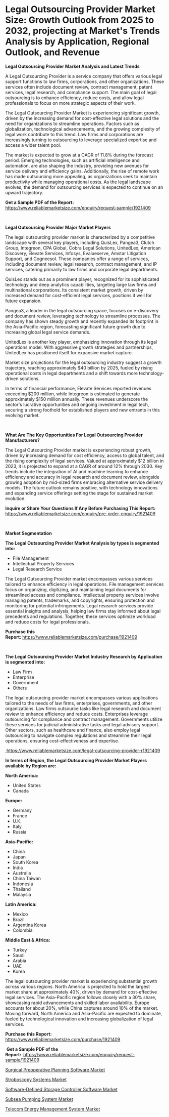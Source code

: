 <p><h1>Legal Outsourcing Provider Market Size: Growth Outlook from 2025 to 2032, projecting at Market's Trends Analysis by Application, Regional Outlook, and Revenue</h1></p><p><strong>Legal Outsourcing Provider Market Analysis and Latest Trends</strong></p>
<p><p>A Legal Outsourcing Provider is a service company that offers various legal support functions to law firms, corporations, and other organizations. These services often include document review, contract management, patent services, legal research, and compliance support. The main goal of legal outsourcing is to enhance efficiency, reduce costs, and allow legal professionals to focus on more strategic aspects of their work.</p><p>The Legal Outsourcing Provider Market is experiencing significant growth, driven by the increasing demand for cost-effective legal solutions and the need for organizations to streamline operations. Factors such as globalization, technological advancements, and the growing complexity of legal work contribute to this trend. Law firms and corporations are increasingly turning to outsourcing to leverage specialized expertise and access a wider talent pool.</p><p>The market is expected to grow at a CAGR of 11.8% during the forecast period. Emerging technologies, such as artificial intelligence and automation, are also shaping the industry, providing new avenues for service delivery and efficiency gains. Additionally, the rise of remote work has made outsourcing more appealing, as organizations seek to maintain productivity while managing operational costs. As the legal landscape evolves, the demand for outsourcing services is expected to continue on an upward trajectory.</p></p>
<p><strong>Get a Sample PDF of the Report:&nbsp;</strong> <a href="https://www.reliablemarketsize.com/enquiry/request-sample/1921409?utm_campaign=2334&utm_medium=2&utm_source=Github&utm_content=ia&utm_term=11032025&utm_id=legal-outsourcing-provider">https://www.reliablemarketsize.com/enquiry/request-sample/1921409</a></p>
<p>&nbsp;</p>
<p><strong>Legal Outsourcing Provider Major Market Players</strong></p>
<p><p>The legal outsourcing provider market is characterized by a competitive landscape with several key players, including QuisLex, Pangea3, Clutch Group, Integreon, CPA Global, Cobra Legal Solutions, UnitedLex, American Discovery, Elevate Services, Infosys, Evalueserve, Amstar Litigation Support, and Cogneesol. These companies offer a range of services, including document review, legal research, contract management, and IP services, catering primarily to law firms and corporate legal departments.</p><p>QuisLex stands out as a prominent player, recognized for its sophisticated technology and deep analytics capabilities, targeting large law firms and multinational corporations. Its consistent market growth, driven by increased demand for cost-efficient legal services, positions it well for future expansion.</p><p>Pangea3, a leader in the legal outsourcing space, focuses on e-discovery and document review, leveraging technology to streamline processes. The company has shown steady growth and recently expanded its footprint in the Asia-Pacific region, forecasting significant future growth due to increasing global legal service demands.</p><p>UnitedLex is another key player, emphasizing innovation through its legal operations model. With aggressive growth strategies and partnerships, UnitedLex has positioned itself for expansive market capture.</p><p>Market size projections for the legal outsourcing industry suggest a growth trajectory, reaching approximately $40 billion by 2025, fueled by rising operational costs in legal departments and a shift towards more technology-driven solutions.</p><p>In terms of financial performance, Elevate Services reported revenues exceeding $200 million, while Integreon is estimated to generate approximately $150 million annually. These revenues underscore the sector's lucrative opportunities and ongoing investment in legal tech, securing a strong foothold for established players and new entrants in this evolving market.</p></p>
<p>&nbsp;</p>
<p><strong>What Are The Key Opportunities For Legal Outsourcing Provider Manufacturers?</strong></p>
<p><p>The Legal Outsourcing Provider market is experiencing robust growth, driven by increasing demand for cost efficiency, access to global talent, and the rising complexity of legal services. Valued at approximately $12 billion in 2023, it is projected to expand at a CAGR of around 12% through 2030. Key trends include the integration of AI and machine learning to enhance efficiency and accuracy in legal research and document review, alongside growing adoption by mid-sized firms embracing alternative service delivery models. The future outlook remains positive, with technology innovations and expanding service offerings setting the stage for sustained market evolution.</p></p>
<p><strong>Inquire or Share Your Questions If Any Before Purchasing This Report:</strong> <a href="https://www.reliablemarketsize.com/enquiry/pre-order-enquiry/1921409?utm_campaign=2334&utm_medium=2&utm_source=Github&utm_content=ia&utm_term=11032025&utm_id=legal-outsourcing-provider">https://www.reliablemarketsize.com/enquiry/pre-order-enquiry/1921409</a></p>
<p>&nbsp;</p>
<p><strong>Market Segmentation</strong></p>
<p><strong>The Legal Outsourcing Provider Market Analysis by types is segmented into:</strong></p>
<p><ul><li>File Management</li><li>Intellectual Property Services</li><li>Legal Research Service</li></ul></p>
<p><p>The Legal Outsourcing Provider market encompasses various services tailored to enhance efficiency in legal operations. File management services focus on organizing, digitizing, and maintaining legal documents for streamlined access and compliance. Intellectual property services involve managing patents, trademarks, and copyrights, ensuring protection and monitoring for potential infringements. Legal research services provide essential insights and analysis, helping law firms stay informed about legal precedents and regulations. Together, these services optimize workload and reduce costs for legal professionals.</p></p>
<p><strong>Purchase this Report:&nbsp;</strong><a href="https://www.reliablemarketsize.com/purchase/1921409?utm_campaign=2334&utm_medium=2&utm_source=Github&utm_content=ia&utm_term=11032025&utm_id=legal-outsourcing-provider">https://www.reliablemarketsize.com/purchase/1921409</a></p>
<p>&nbsp;</p>
<p><strong>The Legal Outsourcing Provider Market Industry Research by Application is segmented into:</strong></p>
<p><ul><li>Law Firm</li><li>Enterprise</li><li>Government</li><li>Others</li></ul></p>
<p><p>The legal outsourcing provider market encompasses various applications tailored to the needs of law firms, enterprises, governments, and other organizations. Law firms outsource tasks like legal research and document review to enhance efficiency and reduce costs. Enterprises leverage outsourcing for compliance and contract management. Governments utilize these services for judicial administrative tasks and legal advisory support. Other sectors, such as healthcare and finance, also employ legal outsourcing to navigate complex regulations and streamline their legal operations, ensuring cost-effectiveness and expertise.</p></p>
<p><a href="https://www.reliablemarketsize.com/legal-outsourcing-provider-r1921409?utm_campaign=2334&utm_medium=2&utm_source=Github&utm_content=ia&utm_term=11032025&utm_id=legal-outsourcing-provider">&nbsp;https://www.reliablemarketsize.com/legal-outsourcing-provider-r1921409</a></p>
<p><strong>In terms of Region, the Legal Outsourcing Provider Market Players available by Region are:</strong></p>
<p>
    <p> <strong> North America: </strong>
        <ul>
            <li>United States</li>
            <li>Canada</li>
        </ul>
        </p> 
    <p> <strong> Europe: </strong>
        <ul>
            <li>Germany</li>
            <li>France</li>
            <li>U.K.</li>
            <li>Italy</li>
            <li>Russia</li>
        </ul>
        </p> 
    <p> <strong> Asia-Pacific: </strong>
        <ul>
            <li>China</li>
            <li>Japan</li>
            <li>South Korea</li>
            <li>India</li>
            <li>Australia</li>
            <li>China Taiwan</li>
            <li>Indonesia</li>
            <li>Thailand</li>
            <li>Malaysia</li>
        </ul>
        </p> 
    <p> <strong> Latin America: </strong>
        <ul>
            <li>Mexico</li>
            <li>Brazil</li>
            <li>Argentina Korea</li>
            <li>Colombia</li>
        </ul>
        </p> 
    <p> <strong> Middle East & Africa: </strong>
        <ul>
            <li>Turkey</li>
            <li>Saudi</li>
            <li>Arabia</li>
            <li>UAE</li>
            <li>Korea</li>
        </ul>
    </p>
    </p>
<p><p>The legal outsourcing provider market is experiencing substantial growth across various regions. North America is projected to hold the largest market share at approximately 40%, driven by demand for cost-effective legal services. The Asia-Pacific region follows closely with a 30% share, showcasing rapid advancements and skilled labor availability. Europe accounts for about 20%, while China captures around 10% of the market. Moving forward, North America and Asia-Pacific are expected to dominate, fueled by technological innovation and increasing globalization of legal services.</p></p>
<p><strong>Purchase this Report: </strong><a href="https://www.reliablemarketsize.com/purchase/1921409?utm_campaign=2334&utm_medium=2&utm_source=Github&utm_content=ia&utm_term=11032025&utm_id=legal-outsourcing-provider">https://www.reliablemarketsize.com/purchase/1921409</a></p>
<p>&nbsp;<strong>Get a Sample PDF of the Report:&nbsp;&nbsp;</strong><a href="https://www.reliablemarketsize.com/enquiry/request-sample/1921409?utm_campaign=2334&utm_medium=2&utm_source=Github&utm_content=ia&utm_term=11032025&utm_id=legal-outsourcing-provider">https://www.reliablemarketsize.com/enquiry/request-sample/1921409</a></p>
<p><strong></strong></p>
<p><p><a href="https://github.com/NarcisoFerry/Market-Research-Report-List-1/blob/main/surgical-preoperative-planning-software-market.md?utm_campaign=2334&utm_medium=2&utm_source=Github&utm_content=ia&utm_term=11032025&utm_id=legal-outsourcing-provider">Surgical Preoperative Planning Software Market</a></p><p><a href="https://github.com/mayabungard8092/Market-Research-Report-List-1/blob/main/stroboscopy-systems-market.md?utm_campaign=2334&utm_medium=2&utm_source=Github&utm_content=ia&utm_term=11032025&utm_id=legal-outsourcing-provider">Stroboscopy Systems Market</a></p><p><a href="https://github.com/globismark/Market-Research-Report-List-6/blob/main/software-defined-storage-controller-software-market.md?utm_campaign=2334&utm_medium=2&utm_source=Github&utm_content=ia&utm_term=11032025&utm_id=legal-outsourcing-provider">Software-Defined Storage Controller Software Market</a></p><p><a href="https://github.com/kathiestrine5ty/Market-Research-Report-List-1/blob/main/subsea-pumping-system-market.md?utm_campaign=2334&utm_medium=2&utm_source=Github&utm_content=ia&utm_term=11032025&utm_id=legal-outsourcing-provider">Subsea Pumping System Market</a></p><p><a href="https://github.com/FosterFahey91/Market-Research-Report-List-1/blob/main/telecom-energy-management-system-market.md?utm_campaign=2334&utm_medium=2&utm_source=Github&utm_content=ia&utm_term=11032025&utm_id=legal-outsourcing-provider">Telecom Energy Management System Market</a></p></p>
